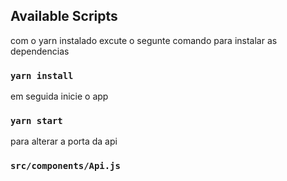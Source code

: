 ## Available Scripts

com o yarn instalado excute o segunte comando para instalar as dependencias
### `yarn install`

em seguida inicie o app
### `yarn start`

para alterar a porta da api
### `src/components/Api.js`
